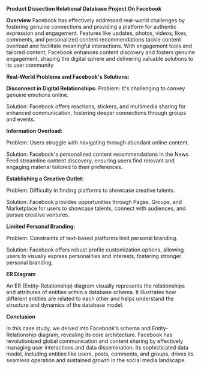 **Product Dissection Relational Database Project On Facebook**

**Overview**
Facebook has effectively addressed real-world challenges by fostering genuine connections and providing a platform for authentic expression and engagement. Features like updates, photos, videos, likes, comments, and personalized content recommendations tackle content overload and facilitate meaningful interactions. With engagement tools and tailored content, Facebook enhances content discovery and fosters genuine engagement, shaping the digital sphere and delivering valuable solutions to its user community

**Real-World Problems and Facebook's Solutions:**

**Disconnect in Digital Relationships:**
Problem: It's challenging to convey genuine emotions online.

Solution: Facebook offers reactions, stickers, and multimedia sharing for enhanced communication, fostering deeper connections through groups and events.

**Information Overload:**

Problem: Users struggle with navigating through abundant online content.

Solution: Facebook's personalized content recommendations in the News Feed streamline content discovery, ensuring users find relevant and engaging material tailored to their preferences.

**Establishing a Creative Outlet:**

Problem: Difficulty in finding platforms to showcase creative talents.

Solution: Facebook provides opportunities through Pages, Groups, and Marketplace for users to showcase talents, connect with audiences, and pursue creative ventures.

**Limited Personal Branding:**

Problem: Constraints of text-based platforms limit personal branding.

Solution: Facebook offers robust profile customization options, allowing users to visually express personalities and interests, fostering stronger personal branding.

**ER Diagram**

An ER (Entity-Relationship) diagram visually represents the relationships and attributes of entities within a database schema. It illustrates how different entities are related to each other and helps understand the structure and dynamics of the database model.


**Conclusion**

In this case study, we delved into Facebook's schema and Entity-Relationship diagram, revealing its core architecture. Facebook has revolutionized global communication and content sharing by effectively managing user interactions and data dissemination. Its sophisticated data model, including entities like users, posts, comments, and groups, drives its seamless operation and sustained growth in the social media landscape.





